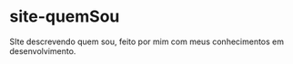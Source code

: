 # site-quemSou
 SIte descrevendo quem sou, feito por mim com meus conhecimentos em desenvolvimento.
